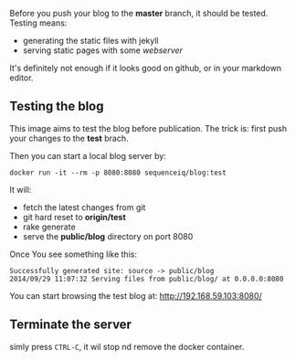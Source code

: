 Before you push your blog to the **master** branch, it should be tested.
Testing means:

- generating the static files with jekyll
- serving static pages with some *webserver*

It's definitely not enough if it looks good on github, or in your markdown editor.

## Testing the blog

This image aims to test the blog before publication. The trick is: first push
your changes to the **test** brach.

Then you can start a local blog server by:
```
docker run -it --rm -p 8080:8080 sequenceiq/blog:test
```

It will:

- fetch the latest changes from git
- git hard reset to **origin/test**
- rake generate
- serve the **public/blog** directory on port 8080

Once You see something like this:
```
Successfully generated site: source -> public/blog
2014/09/29 11:07:32 Serving files from public/blog/ at 0.0.0.0:8080
```
You can start browsing the test blog at: http://192.168.59.103:8080/

## Terminate the server

simly press `CTRL-C`, it wil stop nd remove the docker container.
